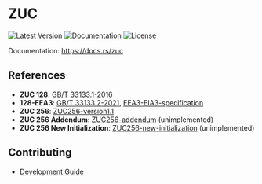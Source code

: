 # ZUC

[![Latest Version]][crates.io]
[![Documentation]][docs.rs] 
![License]

[crates.io]: https://crates.io/crates/zuc
[Latest Version]: https://img.shields.io/crates/v/zuc.svg
[Documentation]: https://docs.rs/zuc/badge.svg
[docs.rs]: https://docs.rs/zuc
[License]: https://img.shields.io/crates/l/zuc.svg

Documentation: <https://docs.rs/zuc>

## References
- **ZUC 128**: [GB/T 33133.1-2016](https://openstd.samr.gov.cn/bzgk/gb/newGbInfo?hcno=8C41A3AEECCA52B5C0011C8010CF0715)
- **128-EEA3**: [GB/T 33133.2-2021](https://openstd.samr.gov.cn/bzgk/gb/newGbInfo?hcno=5D3CBA3ADEC7989344BD1E63006EF2B3), [EEA3-EIA3-specification](https://www.gsma.com/solutions-and-impact/technologies/security/wp-content/uploads/2019/05/EEA3_EIA3_specification_v1_8.pdf)
- **ZUC 256**: [ZUC256-version1.1](http://www.is.cas.cn/ztzl2016/zouchongzhi/201801/W020180416526664982687.pdf)
- **ZUC 256 Addendum**: [ZUC256-addendum](http://www.is.cas.cn/ztzl2016/zouchongzhi/201801/W020220926381349696866.pdf) (unimplemented)
- **ZUC 256 New Initialization**: [ZUC256-new-initialization](http://www.is.cas.cn/ztzl2016/zouchongzhi/201801/W020230201389233346416.pdf) (unimplemented)

## Contributing

+ [Development Guide](./CONTRIBUTING.md)

